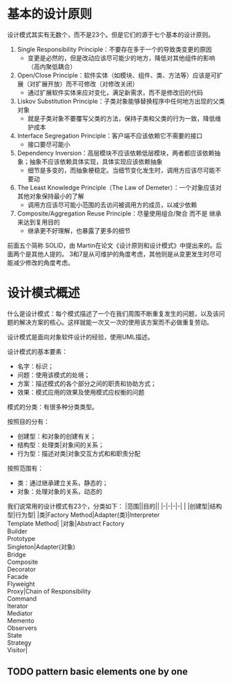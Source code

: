<!--
author: 刘青
date: 2016-03-30
title: 设计模式讲在前面
tags: 设计模式
category: fundation/design_patterns
status: publish
summary:  
-->


# 基本的设计原则
设计模式其实有无数个，而不是23个。但是它们的源于七个基本的设计原则。
1. Single Responsibility Principle：不要存在多于一个的导致类变更的原因
    - 变更是必然的，但是改动应该尽可能少的地方，降低对其他组件的影响（高内聚低耦合）
2. Open/Close Principle：软件实体（如模块、组件、类、方法等）应该是可扩展（对扩展开放）而不可修改（对修改关闭）
    - 通过扩展软件实体来应对变化，满足新需求，而不是修改旧的代码
3. Liskov Substitution Principle：子类对象能够替换程序中任何地方出现的父类对象
    - 就是子类对象不要覆写父类的方法，保持子类和父类的行为一致，降低维护成本
4. Interface Segregation Principle：客户端不应该依赖它不需要的接口
    - 接口要尽可能小
5. Dependency Inversion：高层模块不应该依赖低层模块，两者都应该依赖抽象；抽象不应该依赖具体实现，具体实现应该依赖抽象
    - 细节是多变的，而抽象梗稳定。当细节变化发生时，调用方应该尽可能不要动
6. The Least Knowledge Principle（The Law of Demeter）：一个对象应该对其他对象保持最小的了解
    - 调用方应该尽可能小范围的去访问被调用方的成员，以减少依赖
7. Composite/Aggregation Reuse Principle：尽量使用组合/聚合 而不是 继承来达到复用目的
    - 继承更不好理解，也暴露了更多的细节

前面五个简称 SOLID，由 Martin在论文《设计原则和设计模式》中提出来的。后面两个是其他人提的。
3和7是从可维护的角度考虑，其他则是从变更发生时尽可能减少修改的角度考虑。


# 设计模式概述
什么是设计模式：每个模式描述了一个在我们周围不断重复发生的问题，以及该问题的解决方案的核心。这样就能一次又一次的使用该方案而不必做重复劳动。

设计模式是面向对象软件设计的经验，使用UML描述。

设计模式的基本要素：
- 名字：标识；
- 问题：使用该模式的处境；
- 方案：描述模式的各个部分之间的职责和协助方式；
- 效果：模式应用的效果及使用模式应权衡的问题

模式的分类：有很多种分类类型。

按照目的分有：
- 创建型：和对象的创建有关；
- 结构型：处理类|对象间的关系；
- 行为型：描述对类|对象交互方式和和职责分配

按照范围有：
- 类：通过继承建立关系，静态的；
- 对象：处理对象的关系，动态的

我们说常用的设计模式有23个，分类如下：
|范围||目的||
|-|-|-|-|
| |创建型|结构型|行为型|
|类|Factory Method|Adapter(类)|Interpreter<br>Template Method|
|对象|Abstract Factory<br>Builder<br>Prototype<br>Singleton|Adapter(对象)<br>Bridge<br>Composite<br>Decorator<br>Facade<br>Flyweight<br>Proxy|Chain of Responsibility<br>Command<br>Iterator<br>Mediator<br>Memento<br>Observers<br>State<br>Strategy<br>Visitor|

## TODO pattern basic elements one by one